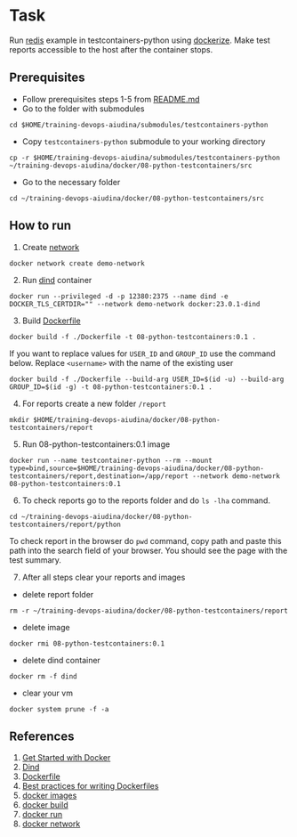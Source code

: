 # Task
Run [redis](https://github.com/testcontainers/testcontainers-python/tree/94a63d611cd64dbeeaecebf0e9b4dc3ddaa22743/redis) example in testcontainers-python using [dockerize](https://blog.packagecloud.io/3-methods-to-run-docker-in-docker-containers/). Make test reports accessible to the host after the container stops.

## Prerequisites
- Follow prerequisites steps 1-5 from [README.md](../../README.md)
- Go to the folder with submodules
```
cd $HOME/training-devops-aiudina/submodules/testcontainers-python
```
- Copy `testcontainers-python` submodule to your working directory 
```
cp -r $HOME/training-devops-aiudina/submodules/testcontainers-python ~/training-devops-aiudina/docker/08-python-testcontainers/src
```
- Go to the necessary folder
```
cd ~/training-devops-aiudina/docker/08-python-testcontainers/src
```


## How to run
1. Create [network](https://docs.docker.com/engine/reference/commandline/network_create/)
```
docker network create demo-network
```
2. Run [dind](https://shisho.dev/blog/posts/docker-in-docker/) container
```
docker run --privileged -d -p 12380:2375 --name dind -e DOCKER_TLS_CERTDIR="" --network demo-network docker:23.0.1-dind
```
3. Build [Dockerfile](src/Dockerfile)
```
docker build -f ./Dockerfile -t 08-python-testcontainers:0.1 .
```
If you want to replace values for `USER_ID` and `GROUP_ID` use the command below. Replace `<username>` with the name of the existing user
```
docker build -f ./Dockerfile --build-arg USER_ID=$(id -u) --build-arg GROUP_ID=$(id -g) -t 08-python-testcontainers:0.1 .
```

4. For reports create a new folder `/report` 
```
mkdir $HOME/training-devops-aiudina/docker/08-python-testcontainers/report
```
5. Run 08-python-testcontainers:0.1 image
```
docker run --name testcontainer-python --rm --mount type=bind,source=$HOME/training-devops-aiudina/docker/08-python-testcontainers/report,destination=/app/report --network demo-network 08-python-testcontainers:0.1
```
6. To check reports go to the reports folder  and do `ls -lha` command. 
```
cd ~/training-devops-aiudina/docker/08-python-testcontainers/report/python
```
To check report in the browser do `pwd` command, copy path and paste this path into the search field of your browser. You should see the page with the test summary. 

7. After all steps clear your reports and images
- delete report folder
```
rm -r ~/training-devops-aiudina/docker/08-python-testcontainers/report
```
- delete image
```
docker rmi 08-python-testcontainers:0.1
```
- delete dind container
```
docker rm -f dind
```
- clear your vm
```
docker system prune -f -a
```
## References

 1. [Get Started with Docker](https://www.docker.com/get-started/)
 2. [Dind](https://shisho.dev/blog/posts/docker-in-docker/)
 3. [Dockerfile](https://docs.docker.com/engine/reference/builder/#:~:text=A%20Dockerfile%20is%20a%20text,can%20use%20in%20a%20Dockerfile%20.)
 4. [Best practices for writing Dockerfiles](https://docs.docker.com/develop/develop-images/dockerfile_best-practices/)
 5. [docker images](https://docs.docker.com/engine/reference/commandline/images/)
 6. [docker build](https://docs.docker.com/engine/reference/commandline/build/)
 7. [docker run](https://docs.docker.com/engine/reference/commandline/run/)
 8. [docker network](https://docs.docker.com/engine/reference/commandline/network_create/)

